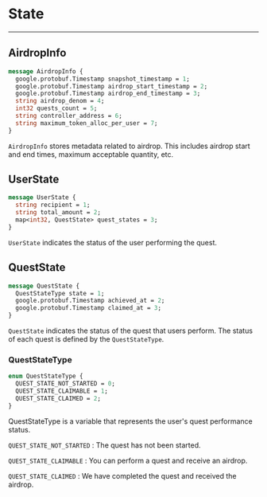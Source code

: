 # State

---

## AirdropInfo
```protobuf
message AirdropInfo {
  google.protobuf.Timestamp snapshot_timestamp = 1;
  google.protobuf.Timestamp airdrop_start_timestamp = 2;
  google.protobuf.Timestamp airdrop_end_timestamp = 3;
  string airdrop_denom = 4;
  int32 quests_count = 5;
  string controller_address = 6;
  string maximum_token_alloc_per_user = 7;
}
```

`AirdropInfo` stores metadata related to airdrop. This includes airdrop start and end times, maximum acceptable quantity, etc.

## UserState
```protobuf
message UserState {
  string recipient = 1;
  string total_amount = 2;
  map<int32, QuestState> quest_states = 3;
}
```

`UserState` indicates the status of the user performing the quest.

## QuestState
```protobuf
message QuestState {
  QuestStateType state = 1;
  google.protobuf.Timestamp achieved_at = 2;
  google.protobuf.Timestamp claimed_at = 3;
}
```

`QuestState` indicates the status of the quest that users perform.
The status of each quest is defined by the `QuestStateType`.

### QuestStateType
```protobuf
enum QuestStateType {
  QUEST_STATE_NOT_STARTED = 0;
  QUEST_STATE_CLAIMABLE = 1;
  QUEST_STATE_CLAIMED = 2;
}
```

QuestStateType is a variable that represents the user's quest performance status.

`QUEST_STATE_NOT_STARTED` : The quest has not been started.

`QUEST_STATE_CLAIMABLE` : You can perform a quest and receive an airdrop.

`QUEST_STATE_CLAIMED` : We have completed the quest and received the airdrop.

